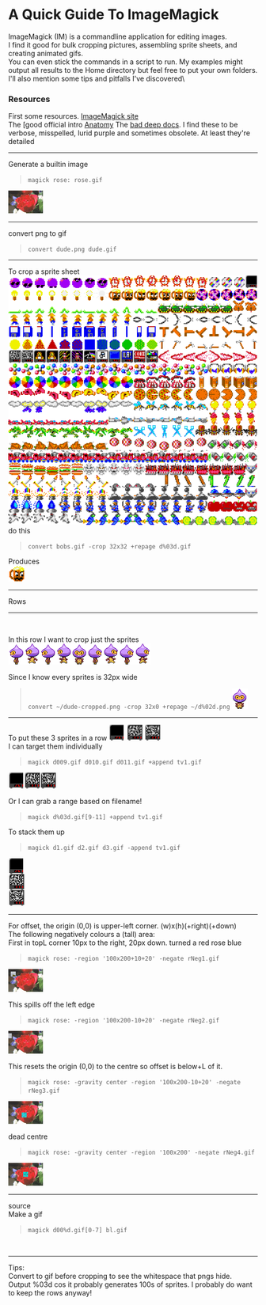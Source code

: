 # A Quick Guide To ImageMagick

ImageMagick (IM) is a commandline application for editing images.\
I find it good for bulk cropping pictures, assembling sprite sheets, and creating animated gifs.\
You can even stick the commands in a script to run. My examples might output all results to the Home directory but feel free to put your own folders.\
I'll also mention some tips and pitfalls I've discovered\
### Resources
First some resources. [ImageMagick site]()\
The [good official intro [Anatomy]()
The [bad deep docs](http://www.imagemagick.org/Usage/crop/#crop_tile). I find these to be verbose, misspelled, lurid purple and sometimes obsolete. At least they're detailed


---

Generate a builtin image
>`magick rose: rose.gif`

![a](images/rose.gif)  

---

convert png to gif
> `convert dude.png dude.gif`  

---

To crop a sprite sheet  
![a](/images/bobs.png)  
do this
> `convert bobs.gif -crop 32x32 +repage d%03d.gif`

Produces  
![a](images/c028.png)

---

Rows

---

</br>


In this row I want to crop just the sprites
![a](images/dude.png)  

Since I know every sprites is 32px wide

> `convert ~/dude-cropped.png -crop 32x0 +repage ~/d%02d.png`
![a](images/d04.png)

---
To put these 3 sprites in a row
![a](images/d019.gif) ![a](images/d120.gif) ![a](images/d121.gif)  
I can target them individually
>`magick d009.gif d010.gif d011.gif +append tv1.gif`

![a](images/tv1.gif)

Or I can grab a range based on filename!

>`magick d%03d.gif[9-11] +append tv1.gif`

To stack them up
>`magick d1.gif d2.gif d3.gif -append tv1.gif`

![a](images/tv2.gif)

---


For offset, the origin (0,0) is upper-left corner. (w)x(h)(+right)(+down)  
The following negatively colours a (tall) area:  
First in topL corner 10px to the right, 20px down. turned a red rose blue
>`magick rose: -region '100x200+10+20' -negate rNeg1.gif`

![a](images/rNeg1.gif)

This spills off the left edge
>`magick rose: -region '100x200-10+20' -negate rNeg2.gif`

![a](images/rNeg2.gif)

This resets the origin (0,0) to the centre so offset is below+L of it.
>`magick rose: -gravity center -region '100x200-10+20' -negate rNeg3.gif`

![a](images/rNeg3.gif)

dead centre
>`magick rose: -gravity center -region '100x200' -negate rNeg4.gif`

![a](images/rNeg4.gif)

---

source  
Make a gif

> `magick d00%d.gif[0-7] bl.gif`

</br>

---

Tips:  
Convert to gif before cropping to see the whitespace that pngs hide.  
Output %03d cos it probably generates 100s of sprites.
I probably do want to keep the rows anyway!


